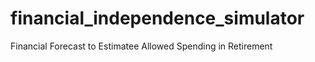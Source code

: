 financial_independence_simulator
================================

Financial Forecast to Estimatee Allowed Spending in Retirement

